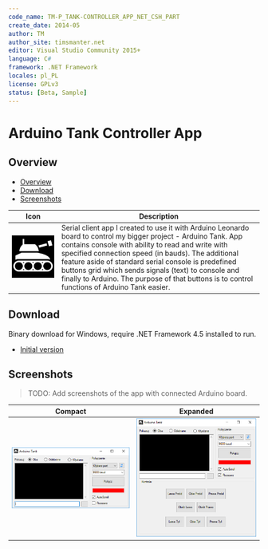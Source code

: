 ```yaml
---
code_name: TM-P_TANK-CONTROLLER_APP_NET_CSH_PART
create_date: 2014-05
author: TM
author_site: timsmanter.net
editor: Visual Studio Community 2015+
language: C#
framework: .NET Framework
locales: pl_PL
license: GPLv3
status: [Beta, Sample]
---
```


# Arduino Tank Controller App

## Overview

<!-- TOC -->

- [Overview](#overview)
- [Download](#download)
- [Screenshots](#screenshots)

<!-- /TOC -->

Icon | Description
:---: | ---
![Icon](assets/tank.png) | Serial client app I created to use it with Arduino Leonardo board to control my bigger project - Arduino Tank. App contains console with ability to read and write with specified connection speed (in bauds). The additional feature aside of standard serial console is predefined buttons grid which sends signals (text) to console and finally to Arduino. The purpose of that buttons is to control functions of Arduino Tank easier.

## Download

Binary download for Windows, require .NET Framework 4.5 installed to run.

- [Initial version](bin/ArduinoTank.exe)

## Screenshots

> TODO: Add screenshots of the app with connected Arduino board.

Compact | Expanded
:---: | :---:
![Normal Window](docs/screenshots/window.png) | ![Expanded Window](docs/screenshots/window_expand.png)
